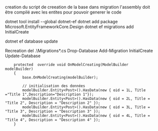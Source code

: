 creation du script de creeation de la base dans migration
l'assembly doit être compilé avec les entites pour pouvoir generer le code



dotnet tool install --global 
dotnet-ef dotnet add package Microsoft.EntityFrameworkCore.Design 
dotnet ef migrations add InitialCreate

dotnet ef database update

Recreation
del .\Migrations\*.cs
Drop-Database
Add-Migration InitialCreate
Update-Database


        protected  override void OnModelCreating(ModelBuilder modelBuilder)
        {
            base.OnModelCreating(modelBuilder);

            // initialisation des données 
            modelBuilder.Entity<Post>().HasData(new { oid = 1L, Title ="Title 1",Description="Description 1"});
            modelBuilder.Entity<Post>().HasData(new { oid = 2L, Title = "Title 2", Description = "Description 2" });
            modelBuilder.Entity<Post>().HasData(new { oid = 3L, Title = "Title 3", Description = "Description 3" });
            modelBuilder.Entity<Post>().HasData(new { oid = 4L, Title = "Title 4", Description = "Description 4" });
        }
